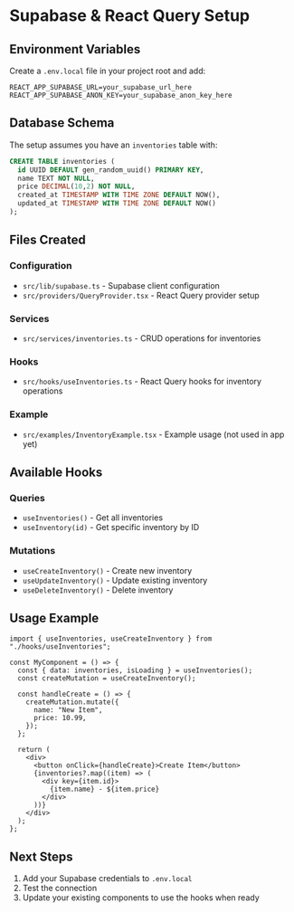# Supabase & React Query Setup

## Environment Variables

Create a `.env.local` file in your project root and add:

```env
REACT_APP_SUPABASE_URL=your_supabase_url_here
REACT_APP_SUPABASE_ANON_KEY=your_supabase_anon_key_here
```

## Database Schema

The setup assumes you have an `inventories` table with:

```sql
CREATE TABLE inventories (
  id UUID DEFAULT gen_random_uuid() PRIMARY KEY,
  name TEXT NOT NULL,
  price DECIMAL(10,2) NOT NULL,
  created_at TIMESTAMP WITH TIME ZONE DEFAULT NOW(),
  updated_at TIMESTAMP WITH TIME ZONE DEFAULT NOW()
);
```

## Files Created

### Configuration

- `src/lib/supabase.ts` - Supabase client configuration
- `src/providers/QueryProvider.tsx` - React Query provider setup

### Services

- `src/services/inventories.ts` - CRUD operations for inventories

### Hooks

- `src/hooks/useInventories.ts` - React Query hooks for inventory operations

### Example

- `src/examples/InventoryExample.tsx` - Example usage (not used in app yet)

## Available Hooks

### Queries

- `useInventories()` - Get all inventories
- `useInventory(id)` - Get specific inventory by ID

### Mutations

- `useCreateInventory()` - Create new inventory
- `useUpdateInventory()` - Update existing inventory
- `useDeleteInventory()` - Delete inventory

## Usage Example

```tsx
import { useInventories, useCreateInventory } from "./hooks/useInventories";

const MyComponent = () => {
  const { data: inventories, isLoading } = useInventories();
  const createMutation = useCreateInventory();

  const handleCreate = () => {
    createMutation.mutate({
      name: "New Item",
      price: 10.99,
    });
  };

  return (
    <div>
      <button onClick={handleCreate}>Create Item</button>
      {inventories?.map((item) => (
        <div key={item.id}>
          {item.name} - ${item.price}
        </div>
      ))}
    </div>
  );
};
```

## Next Steps

1. Add your Supabase credentials to `.env.local`
2. Test the connection
3. Update your existing components to use the hooks when ready
